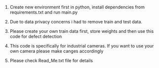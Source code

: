 1. Create new environment first in python, install dependencies from requirements.txt and run main.py

2. Due to data privacy concerns i had to remove train and test data. 

3. Please create your own train data first, store weights and then use this code for defect detection

4. This code is specifically for industrial cameras. If you want to use your own camera please make canges accordingly

5. Please check Read_Me.txt file for details
